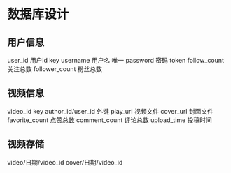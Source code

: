 # 数据库设计

## 用户信息
user_id 用户id key
username 用户名 唯一
password 密码
token
follow_count 关注总数
follower_count 粉丝总数


## 视频信息
video_id key 
author_id/user_id 外键
play_url 视频文件
cover_url 封面文件
favorite_count 点赞总数
comment_count 评论总数
upload_time 投稿时间

## 视频存储
video/日期/video_id
cover/日期/video_id

